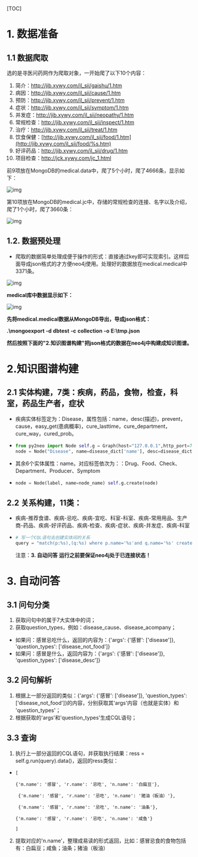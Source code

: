 [TOC]

# 1. 数据准备

## 1.1 数据爬取

选的是寻医问药网作为爬取对象，一开始爬了以下10个内容：

1. 简介：<http://jib.xywy.com/il_sii/gaishu/1.htm>
2. 病因：http://jib.xywy.com/il_sii/cause/1.htm
3. 预防：http://jib.xywy.com/il_sii/prevent/1.htm
4. 症状：<http://jib.xywy.com/il_sii/symptom/1.htm>
5. 并发症：http://jib.xywy.com/il_sii/neopathy/1.htm
6. 常规检查：http://jib.xywy.com/il_sii/inspect/1.htm
7. 治疗：http://jib.xywy.com/il_sii/treat/1.htm 
8. 饮食保健：[http://jib.xywy.com/il_sii/food/1.htm](http://jib.xywy.com/il_sii/food/%s.htm)
9. 好评药品：<http://jib.xywy.com/il_sii/drug/1.htm> 
10. 项目检查：<http://jck.xywy.com/jc_1.html>

前9项放在MongoDB的medical.data中，爬了5个小时，爬了4666条，显示如下：

![img](https://github.com/geyixin/MedicalKG/blob/master/picture/medical_data.png)

第10项放在MongoDB的medical.jc中，存储的常规检查的连接、名字以及介绍，爬了1个小时，爬了3660条：

![img](https://github.com/geyixin/MedicalKG/blob/master/picture/medical_jc.png)

## 1.2. 数据预处理

- 爬取的数据简单处理成便于操作的形式：直接通过key即可实现索引。这样后面导成json格式的才方便neo4j使用。处理好的数据放在medical.medical中3371条。

![img](https://github.com/geyixin/MedicalKG/blob/master/picture/medical_medical.png)

**medical库中数据显示如下：**

![img](https://github.com/geyixin/MedicalKG/blob/master/picture/medical.png)

**先将medical.medical数据从MongoDB导出，导成json格式：**

 **.\mongoexport** **-d** **dbtest** **-c** **collection** **-o** **E:\tmp.json**

**然后按照下面的"2.知识图谱构建"把json格式的数据在neo4j中构建成知识图谱。**

# 2.知识图谱构建

## 2.1 实体构建，7类：疾病，药品，食物，检查，科室，药品生产者，症状

- 疾病实体标签定为：Disease，属性包括：name，desc(描述)，prevent，cause，easy_get(患病概率)，cure_lasttime，cure_department，cure_way，cured_prob。

- ```python
  from py2neo import Node self.g = Graph(host="127.0.0.1",http_port=7474,user="neo4j", password="123456") 
  node = Node("Disease", name=disease_dict['name'], desc=disease_dict['desc'],             prevent=disease_dict['prevent'] ,cause=disease_dict['cause'],             easy_get=disease_dict['easy_get'],cure_lasttime=disease_dict['cure_lasttime'],             cure_department=disease_dict['cure_department'], cure_way=disease_dict['cure_way'] , cured_prob=disease_dict['cured_prob']) self.g.create(node) 
  ```

- 其余6个实体属性：name。对应标签依次为：：Drug、Food、Check、Department、Producer、Symptom

- ```python
  node = Node(label, name=node_name) self.g.create(node) 
  ```

## 2.2 关系构建，11类：

- 疾病-推荐食谱、疾病-忌吃、疾病-宜吃、科室-科室、疾病-常用用品、生产商-药品、疾病-好评药品、疾病-检查、疾病-症状、疾病-并发症、疾病-科室

- ```python
  # 写一个CQL语句去创建实体间的关系 
  query = "match(p:%s),(q:%s) where p.name='%s'and q.name='%s' create (p)-[rel:%s{name:'%s'}]->(q)" % (start_node, end_node, p, q, rel_type, rel_name) self.g.run(query) 
  ```

  注意：**3. 自动问答** **运行之前要保证neo4j处于已连接状态！**

# 3. 自动问答

## 3.1 问句分类

1. 获取问句中的属于7大实体中的词；
2. 获取question_types，例如：disease_cause、disease_acompany；

- 如果问：感冒忌吃什么，返回的内容为：{'args': {'感冒': ['disease']}, 'question_types': ['disease_not_food']}
- 如果问：感冒是什么，返回内容为：{'args': {'感冒': ['disease']}, 'question_types': ['disease_desc']}

## 3.2 问句解析

1. 根据上一部分返回的类似：{'args': {'感冒': ['disease']}, 'question_types': ['disease_not_food']}的内容，分别获取其'args'内容（也就是实体）和 'question_types'；
2. 根据获取的'args'和'question_types'生成CQL语句；

## 3.3 查询

1. 执行上一部分返回的CQL语句，并获取执行结果：ress = self.g.run(query).data()，返回的ress类似：

- ```
  [
  
  {'m.name': '感冒', 'r.name': '忌吃', 'n.name': '白扁豆'},
  
   {'m.name': '感冒', 'r.name': '忌吃', 'n.name': '猪油（板油）'}, 
  
   {'m.name': '感冒', 'r.name': '忌吃', 'n.name': '油条'}, 
  
  {'m.name': '感冒', 'r.name': '忌吃', 'n.name': '咸鱼'}
  
  ]
  ```

2. 提取对应的'n.name'，整理成易读的形式返回，比如：感冒忌食的食物包括有：白扁豆；咸鱼；油条；猪油（板油）





